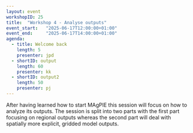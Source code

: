 ```yaml
---
layout: event
workshopID: 25
title:  "Workshop 4 - Analyse outputs"
event_start:   "2025-06-17T12:00:00+01:00"
event_end:     "2025-06-17T14:00:00+01:00"
agenda:
  - title: Welcome back
    length: 5
    presenter: jpd
  - shortID: output
    length: 60
    presenter: kk
  - shortID: output2
    length: 50
    presenter: pj
---
```


After having learned how to start MAgPIE this session will focus on how to analyze its outputs. The session is split into two parts with the first part focusing on regional outputs whereas the second part will deal with spatially more explicit, gridded model outputs.
